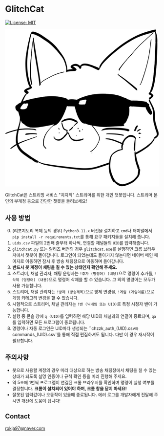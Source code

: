 # GlitchCat
[![License: MIT](https://img.shields.io/badge/License-MIT-yellow.svg)](https://opensource.org/licenses/MIT)

![glitchcat](./glitchcat.png)

GlitchCat은 스트리밍 서비스 "치지직" 스트리머를 위한 개인 챗봇입니다.
스트리머 본인의 부계정 등으로 간단한 챗봇을 돌려보세요!

## 사용 방법

0. (리포지토리 복제 등의 경우) `Python3.11.x` 버전을 설치하고 `cmd`나 터미널에서 `pip install -r requirements.txt`를 통해 요구 패키지들을 설치해 줍니다.
1. `uids.csv` 파일의 2번째 줄부터 하나씩, 연결할 채널들의 `UID`를 입력해줍니다.
2. `glitchcat.py` 또는 릴리즈 버전의 경우 `glitchcat.exe`를 실행하면 크롬 브라우저에서 챗봇이 돌아갑니다. 로그인이 되었는데도 돌아가지 않는다면 네이버 메인 페이지로 이동하면 잠시 후 방송 채팅창으로 이동하며 돌아갑니다.
3. **반드시 봇 계정이 채팅을 칠 수 있는 상태인지 확인해 주세요.** 
4. 스트리머, 채널 관리자, 채팅 운영자는 `!추가 (명령어) (내용)`으로 명령어 추가를, `!삭제 (명령어) (내용)`으로 명령어 삭제를 할 수 있습니다. 그 외의 명령어는 모두가 사용 가능합니다.
5. 스트리머, 채널 관리자는 `!방제 (방송제목)`으로 방제 변경을, `!게임 (게임이름)`으로 게임 카테고리 변경을 할 수 있습니다.
6. 시험적으로 스트리머, 채널 관리자는 `!밴 (닉네임 또는 UID)`로 특정 시청자 밴이 가능합니다.
7. 실행 중 콘솔 창에 `q (UID)`를 입력하면 해당 UID의 채널과의 연결이 종료되며, `qa`를 입력하면 모든 프로그램이 종료됩니다.
8. 명령어나 자동 로그인은 UID마다 생성되는 ``chzzk_auth_(UID).csv`와 `commands_(UID).csv`를 통해 직접 편집하셔도 됩니다. 다만 이 경우 재시작이 필요합니다.

## 주의사항

- 봇으로 사용할 계정의 경우 미리 대상으로 하는 방송 채팅창에서 채팅을 칠 수 있는 상태가 되도록 실명 인증이나 규칙 확인 등을 미리 진행해 주세요.
- 약 5초에 1번씩 프로그램이 연결된 크롬 브라우저를 확인하며 명령어 실행 여부를 결정합니다. **크롬이 설치되어 있어야 하며, 크롬 창을 닫지 마세요!**
- 잘못된 입력값이나 오동작이 있을때 종료됩니다. 에러 로그를 개발자에게 전달해 주시면 개선에 도움이 됩니다!

## Contact

<rokja97@naver.com>